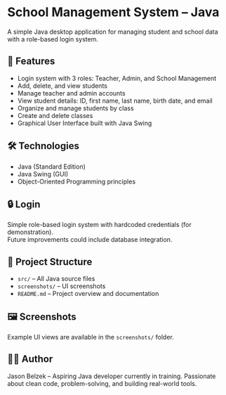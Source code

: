 # School Management System – Java

A simple Java desktop application for managing student and school data with a role-based login system.

## 🧠 Features
- Login system with 3 roles: Teacher, Admin, and School Management
- Add, delete, and view students
- Manage teacher and admin accounts
- View student details: ID, first name, last name, birth date, and email
- Organize and manage students by class
- Create and delete classes
- Graphical User Interface built with Java Swing

## 🛠️ Technologies
- Java (Standard Edition)
- Java Swing (GUI)
- Object-Oriented Programming principles

## 🔒 Login
Simple role-based login system with hardcoded credentials (for demonstration).  
Future improvements could include database integration.

## 📁 Project Structure
- `src/` – All Java source files
- `screenshots/` – UI screenshots
- `README.md` – Project overview and documentation

## 🖼️ Screenshots
Example UI views are available in the `screenshots/` folder.

## 👨‍💻 Author
Jason Belzek – Aspiring Java developer currently in training. Passionate about clean code, problem-solving, and building real-world tools.
